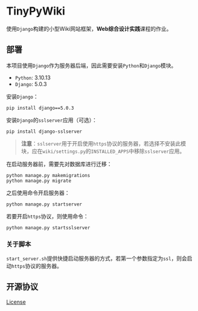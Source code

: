 # TinyPyWiki

使用`Django`构建的小型Wiki网站框架，**Web综合设计实践**课程的作业。



## 部署

本项目使用`Django`作为服务器后端，因此需要安装`Python`和`Django`模块。
+ `Python`: 3.10.13
+ `Django`: 5.0.3

安装`Django`：

```shell
pip install django==5.0.3
```

安装`Django`的`sslserver`应用（可选）：

```shell
pip install django-sslserver
```

>  **注意**：`sslserver`用于开启使用`https`协议的服务器，若选择不安装此模块，应在`wiki/settings.py`的`INSTALLED_APPS`中移除`sslserver`应用。



在启动服务器前，需要先对数据库进行迁移：

```shell
python manage.py makemigrations
python manage.py migrate
```

之后使用命令开启服务器：

```shell
python manage.py startserver
```

若要开启`https`协议，则使用命令：

```shell
python manage.py startsslserver
```



### 关于脚本

`start_server.sh`提供快捷启动服务器的方式，若第一个参数指定为`ssl`，则会启动`https`协议的服务器。



## 开源协议

[License](LICENSE)

